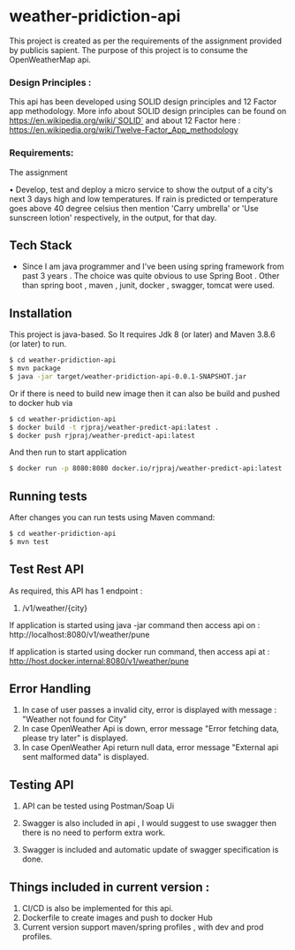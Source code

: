 # weather-pridiction-api

This project is created as per the requirements of the assignment provided by publicis sapient.
The purpose of this project is to consume the OpenWeatherMap api.

### Design Principles :
This api has been developed using SOLID design principles and 12 Factor app methodology. More info about SOLID
design principles can be found on https://en.wikipedia.org/wiki/`SOLID` and about 12 Factor here : https://en.wikipedia.org/wiki/Twelve-Factor_App_methodology

### Requirements:

The assignment

• Develop, test and deploy a micro service to show the output of a city's next 3 days high and low temperatures.
If rain is predicted or temperature goes above 40 degree celsius then mention 'Carry umbrella' or
'Use sunscreen lotion' respectively, in the output, for that day.



## Tech Stack

* Since I am java programmer and I've been using spring framework from past 3 years .
  The choice was quite obvious to use Spring Boot .
  Other than spring boot , maven , junit, docker , swagger, tomcat were used.

## Installation

This project is java-based. So It requires Jdk 8 (or later) and Maven 3.8.6 (or later)  to run.

```sh
$ cd weather-pridiction-api
$ mvn package
$ java -jar target/weather-pridiction-api-0.0.1-SNAPSHOT.jar 
```

Or if there is need to build new image then it can also be build and pushed to
docker hub via

```sh
$ cd weather-pridiction-api
$ docker build -t rjpraj/weather-predict-api:latest .
$ docker push rjpraj/weather-predict-api:latest 
```
And then run to start application
```sh
$ docker run -p 8080:8080 docker.io/rjpraj/weather-predict-api:latest
```

## Running tests
After changes you can run tests using Maven command:
```sh
$ cd weather-pridiction-api
$ mvn test
```

## Test Rest API

As required, this API has 1 endpoint :
1. /v1/weather/{city}

If application is started using java -jar command then access api on :
http://localhost:8080/v1/weather/pune

If application is started using docker run command, then access api at :
http://host.docker.internal:8080/v1/weather/pune

## Error Handling
1. In case of user passes a invalid city, error is displayed with message : "Weather not found for City"
2. In case OpenWeather Api is down, error message "Error fetching data, please try later" is displayed.
3. In case OpenWeather Api return null data, error message "External api sent malformed data" is displayed.

## Testing API
1. API can be tested using Postman/Soap Ui
2. Swagger is also included in api , I would suggest to use swagger then there is no need to perform extra work.


3. Swagger is included and automatic update of swagger specification is done.

## Things included in current version :
1. CI/CD is also be implemented for this api.
2. Dockerfile to create images and push to docker Hub
3. Current version  support maven/spring profiles , with dev and prod profiles.
